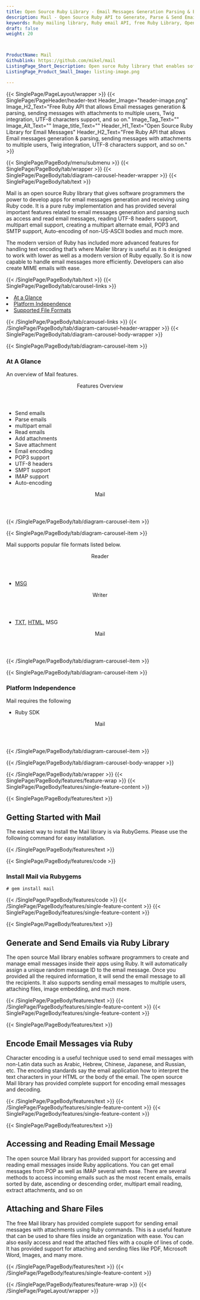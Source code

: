 ```yaml
---
title: Open Source Ruby Library - Email Messages Generation Parsing & Encoding
description: Mail - Open Source Ruby API to Generate, Parse & Send Email messages with attachments to multiple users, encode email messages, POP3 and SMTP support & so on.
keywords: Ruby mailing library, Ruby email API, free Ruby Library, Open Source email Library, Ruby MSG programming, Ruby Outlook MSG, Add Attachments to Email, create MSG email, Extract email messages, Ruby outlook, encode email messages, POP3 support, SMTP support, Parse Email messages, send attachments to multiple users, encode email messages
draft: false
weight: 20



ProductName: Mail
Githublink: https://github.com/mikel/mail
ListingPage_Short_Description: Open surce Ruby library that enables software developers to generate and parse email messages inside their own apps.
ListingPage_Product_Small_Image: listing-image.png 

---
```


{{< SinglePage/PageLayout/wrapper >}}
{{< SinglePage/PageHeader/header-text
Header_Image="header-image.png"
Image_H2_Text="Free Ruby API that allows Email messages generation & parsing, sending messages with attachments to multiple users, Twig integration, UTF-8 characters support, and so on."
Image_Tag_Text=""
Image_Alt_Text=""
Image_title_Text=""
Header_H1_Text="Open Source Ruby Library for Email Messages"
Header_H2_Text="Free Ruby API that allows Email messages generation & parsing, sending messages with attachments to multiple users, Twig integration, UTF-8 characters support, and so on." >}}

{{< SinglePage/PageBody/menu/submenu >}}
{{< SinglePage/PageBody/tab/wrapper >}}
{{< SinglePage/PageBody/tab/diagram-carousel-header-wrapper >}}
{{< SinglePage/PageBody/tab/text >}}



<p>Mail is an open source Ruby library that gives software programmers the power to develop apps for email messages generation and receiving using Ruby code. It is a pure ruby implementation and has provided several important features related to email messages generation and parsing such as access and read email messages, reading UTF-8 headers support, multipart email support, creating a multipart alternate email, POP3 and SMTP support, Auto-encoding of non-US-ASCII bodies and much more.</p>
<p>The modern version of Ruby has included more advanced features for handling text encoding that’s where Mailer library is useful as it is designed to work with lower as well as a modern version of Ruby equally. So it is now capable to handle email messages more efficiently. Developers can also create MIME emails with ease.</p>


{{< /SinglePage/PageBody/tab/text >}}
{{< SinglePage/PageBody/tab/carousel-links >}}

<li data-target="#diagramcarousel" data-slide-to="0"><a href="#">At a Glance</a></li>
<li data-target="#diagramcarousel" data-slide-to="2"><a href="#">Platform Independence</a></li>
<li data-target="#diagramcarousel" data-slide-to="1"><a class="activetab" href="#">Supported File Formats</a></li>


{{< /SinglePage/PageBody/tab/carousel-links >}}
{{< /SinglePage/PageBody/tab/diagram-carousel-header-wrapper >}}
{{< SinglePage/PageBody/tab/diagram-carousel-body-wrapper >}}

{{< SinglePage/PageBody/tab/diagram-carousel-item >}}
<h3>At A Glance</h3>
<p>An overview of Mail features.</p>
<div class="diagram1 d1-poi">
<div class="d1-row">
<div class="d1-col d1-right"><header>Features Overview</header>
<ul>
<li>Send emails</li>
<li>Parse emails </li>
<li>multipart email</li>
<li>Read emails</li>
<li>Add attachments</li>
<li>Save attachment</li>
<li>Email encoding</li>
<li>POP3 support</li>
<li>UTF-8 headers</li>
<li>SMPT support</li>
<li>IMAP support</li>
<li>Auto-encoding</li>
</ul>
</div>
<!--/left -->
<div class="d1-col d1-right"> </div>
</div>
<div class="d1-logo" style="border: none;"><header>Mail</header><footer><small></small></footer></div>
<!--/logo--></div>
<!--/diagram1-->
{{< /SinglePage/PageBody/tab/diagram-carousel-item >}}

{{< SinglePage/PageBody/tab/diagram-carousel-item >}}
<p>Mail supports popular file formats listed below.</p>
<div class="diagram1 d2 d1-poi">
<div class="d1-row">
<div class="d1-col d1-left"><header><i class="fa fa-arrows-v"> </i> Reader</header>
<ul>
<li><a href="https://docs.fileformat.com/email/msg/">MSG </a></li>
</ul>
</div>
<!--/left-->
<div class="d1-col d1-right"><header><i class="fa fa-long-arrow-down"> </i> Writer</header>
<ul>
<li><a href="https://docs.fileformat.com/word-processing/txt/">TXT</a>, <a href="https://docs.fileformat.com/web/html/">HTML</a>, MSG</li>
</ul>
</div>
<!--/right--></div>
<!--/row-->
<div class="d1-logo" style="border: none;"><header>Mail</header><footer><small></small></footer></div>
<!--/logo--></div>
<!--/diagram2-->
{{< /SinglePage/PageBody/tab/diagram-carousel-item >}}

{{< SinglePage/PageBody/tab/diagram-carousel-item >}}
<h3>Platform Independence</h3>
<p>Mail requires the following</p>
<div class="diagram1 d1-poi">
<div class="d1-row">
<div class="d1-col d1-left"> </div>
<div class="d1-col d1-right">
<ul>
<li>Ruby SDK</li>
</ul>
</div>
</div>
<!--/row-->
<div class="d1-logo" style="border: none;"><header>Mail</header><footer><small></small></footer></div>
<!--/logo--></div>
<!--/diagram2 -->
{{< /SinglePage/PageBody/tab/diagram-carousel-item >}}

{{< /SinglePage/PageBody/tab/diagram-carousel-body-wrapper >}}

{{< /SinglePage/PageBody/tab/wrapper >}}
{{< SinglePage/PageBody/features/feature-wrap >}}
{{< SinglePage/PageBody/features/single-feature-content >}}

{{< SinglePage/PageBody/features/text >}}
<h2 class="h2title">Getting Started with Mail</h2>
<p>The easiest way to install the Mail library is via RubyGems. Please use the following command for easy installation.</p>
{{< /SinglePage/PageBody/features/text >}}

{{< SinglePage/PageBody/features/code >}}
<h3>Install Mail via Rubygems</h3>
<pre><code class="html"># gem install mail</code></pre>

{{< /SinglePage/PageBody/features/code >}}
{{< /SinglePage/PageBody/features/single-feature-content >}}
{{< SinglePage/PageBody/features/single-feature-content >}}

{{< SinglePage/PageBody/features/text >}}
<h2 class="h2title">Generate and Send Emails via Ruby Library</h2>
<p>The open source Mail library enables software programmers to create and manage email messages inside their apps using Ruby. It will automatically assign a unique random message ID to the email message. Once you provided all the required information, it will send the email message to all the recipients. It also supports sending email messages to multiple users, attaching files, image embedding, and much more.</p>

{{< /SinglePage/PageBody/features/text >}}
{{< /SinglePage/PageBody/features/single-feature-content >}}
{{< SinglePage/PageBody/features/single-feature-content >}}

{{< SinglePage/PageBody/features/text >}}
<h2 class="h2title">Encode Email Messages via Ruby</h2>
<p>Character encoding is a useful technique used to send email messages with non-Latin data such as Arabic, Hebrew, Chinese, Japanese, and Russian, etc. The encoding standards say the email application how to interpret the text characters in your HTML or the body of the email. The open source Mail library has provided complete support for encoding email messages and decoding.</p>

{{< /SinglePage/PageBody/features/text >}}
{{< /SinglePage/PageBody/features/single-feature-content >}}
{{< SinglePage/PageBody/features/single-feature-content >}}

{{< SinglePage/PageBody/features/text >}}
<h2 class="h2title">Accessing and Reading Email Message</h2>
<p>The open source Mail library has provided support for accessing and reading email messages inside Ruby applications. You can get email messages from POP as well as IMAP several with ease. There are several methods to access incoming emails such as the most recent emails, emails sorted by date, ascending or descending order, multipart email reading, extract attachments, and so on</p>
<h2 class="h2title">Attaching and Share Files</h2>
<p>The free Mail library has provided complete support for sending email messages with attachments using Ruby commands. This is a useful feature that can be used to share files inside an organization with ease. You can also easily access and read the attached files with a couple of lines of code. It has provided support for attaching and sending files like PDF, Microsoft Word, Images, and many more.</p>
<p> </p>

{{< /SinglePage/PageBody/features/text >}}
{{< /SinglePage/PageBody/features/single-feature-content >}}

{{< /SinglePage/PageBody/features/feature-wrap >}}
{{< /SinglePage/PageLayout/wrapper >}}